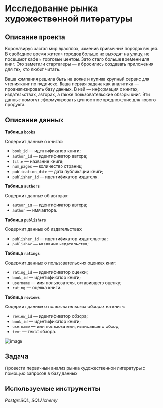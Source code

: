 # Исследование рынка художественной литературы

## Описание проекта
Коронавирус застал мир врасплох, изменив привычный порядок вещей. В свободное время жители городов больше не выходят на улицу, не посещают кафе и торговые центры. Зато стало больше времени для книг. Это заметили стартаперы — и бросились создавать приложения для тех, кто любит читать.

Ваша компания решила быть на волне и купила крупный сервис для чтения книг по подписке. Ваша первая задача как аналитика — проанализировать базу данных.
В ней — информация о книгах, издательствах, авторах, а также пользовательские обзоры книг. Эти данные помогут сформулировать ценностное предложение для нового продукта.

## Описание данных
**Таблица `books`**

Содержит данные о книгах:

- `book_id` — идентификатор книги;
- `author_id` — идентификатор автора;
- `title` — название книги;
- `num_pages` — количество страниц;
- `publication_date` — дата публикации книги;
- `publisher_id` — идентификатор издателя.

**Таблица `authors`**

Содержит данные об авторах:

- `author_id` — идентификатор автора;
- `author` — имя автора.

**Таблица `publishers`**

Содержит данные об издательствах:

- `publisher_id` — идентификатор издательства;
- `publisher` — название издательства;

**Таблица `ratings`**

Содержит данные о пользовательских оценках книг:

- `rating_id` — идентификатор оценки;
- `book_id` — идентификатор книги;
- `username` — имя пользователя, оставившего оценку;
- `rating` — оценка книги.

**Таблица `reviews`**

Содержит данные о пользовательских обзорах на книги:

- `review_id` — идентификатор обзора;
- `book_id` — идентификатор книги;
- `username` — имя пользователя, написавшего обзор;
- `text` — текст обзора.

![image](https://user-images.githubusercontent.com/36629091/169403880-f938a726-d3e6-4b75-9394-e2dc957763db.png)

## Задача
Провести первичный анализ рынка художественной литературы с помощью запросов в базу данных

## Используемые инструменты
*PostgreSQL, SQLAlchemy*
